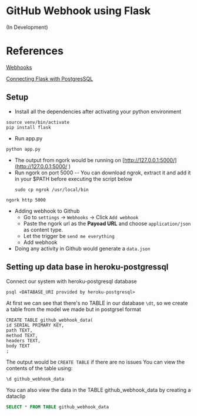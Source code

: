 # GitHub Webhook using Flask
(In Development)



# References

[Webhooks](https://docs.github.com/en/free-pro-team@latest/developers/webhooks-and-events/about-webhooks)

[Connecting Flask with PostgresSQL](https://medium.com/@dushan14/create-a-web-application-with-python-flask-postgresql-and-deploy-on-heroku-243d548335cc)

## Setup

-  Install all the dependencies after activating your python environment
```
source venv/bin/activate
pip install flask
```

- Run app.py
```
python app.py
```
- The output from ngork would be running on [http://127.0.0.1:5000/](http://127.0.0.1:5000/ )
- Run ngork on port 5000
    -- You can download ngrok, extract it and add it in your $PATH before executing the script below
    ```
    sudo cp ngrok /usr/local/bin
    ```
```
ngork http 5000
```
- Adding webhook to Github
    - Go to `settings` -> `Webhooks` -> Click `Add webhook`
    - Paste the ngork url as the <strong>Payoad URL</strong> and choose `application/json` as content type. 
    - Let the trigger be `send me everything`
    - Add webhook
- Doing any activity in Github would generate a `data.json`


## Setting up data base in heroku-postgressql

Connect our system with heroku-postgresql database
```
psql <DATABASE_URI provided by heroku-postgresql>
```
At first we can see that there's no TABLE in our database `\dt`, so we create a table from the model we made but in postgrsel format

```
CREATE TABLE github_webhook_data(
id SERIAL PRIMARY KEY,
path TEXT,
method TEXT,
headers TEXT,
body TEXT
;
```
The output would be `CREATE TABLE` if there are no issues
You can view the contents of the table using:
```
\d github_webhook_data
```
You can also view the data in the TABLE github_webhook_data by creating a dataclip
```sql
SELECT * FROM TABLE github_webhook_data
```
